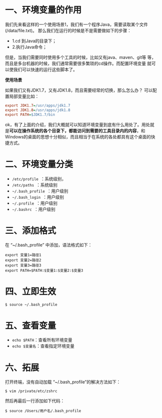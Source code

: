 # 一、环境变量的作用

我们先来看这样的一个使用场景1，我们有一个程序Java，需要读取某个文件(/data/file.txt)。 那么我们在运行的时候是不是需要做如下的步骤：

- 1.cd 到Java的目录下；
- 2.执行Java命令；

但是，当我们需要同时使用多个工具的时候，比如又有java、maven、git等 等，而且是多台机器的时候，我们通常需要很多繁琐的cd操作。而配置环境变量 就可以使我们可以快速的运行这些脚本了。

**使用场景**

如果我们又有JDK1.7，又有JDK1.8，而且需要经常的切换，那么怎么办？
可以配置局部变量比如：

```ini
export JDK1.7=/usr/apps/jdk1.7
export JDK1.8=/usr/apps/jdk1.8
export PATH=$JDK1.7/bin
```

ok，有了上面的介绍，我们大概就可以知道环境变量到底有什么用处了。用处就是**可以在操作系统的各个目录下，都能访问到需要的工具目录内的内容**，和Windows的桌面的思想十分相似，而且相当于在系统的各处都具有这个桌面的快捷方式。

# 二、环境变量分类

- `/etc/profile `：系统级别，
- `/etc/paths `：系统级别
- `~/.bash_profile `：用户级别
- `~/.bash_login `：用户级别
- `~/.profile `：用户级别
- `~/.bashrc `：用户级别

# 三、添加格式

在 “~/.bash_profile” 中添加，语法格式如下：

```
export 变量1=路径1
export 变量2=路径2
export 变量3=路径3
export PATH=$PATH:$变量1:$变量2:$变量3
```

# 四、立即生效

```shell
$ source ~/.bash_profile
```

# 五、查看变量

- `echo $PATH`：查看所有环境变量
- `echo $变量名`：查看指定环境变量

# 六、拓展

打开终端，没有自动加载 “~/.bash_profile”的解决方法如下：

```shell
$ vim /private/etc/zshrc 
```

然后再最后一行添加如下代码：

```shell
$ source /Users/用户名/.bash_profile
```



